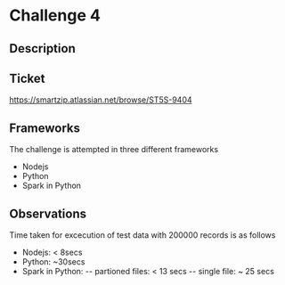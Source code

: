 # Challenge 4

## Description


## Ticket
https://smartzip.atlassian.net/browse/ST5S-9404

## Frameworks

The challenge is attempted in three different frameworks
  - Nodejs
  - Python
  - Spark in Python


## Observations

Time taken for excecution of test data with 200000 records is as follows
  - Nodejs:  < 8secs
  - Python: ~30secs
  - Spark in Python: 
    -- partioned files: < 13 secs
    -- single file: ~ 25 secs